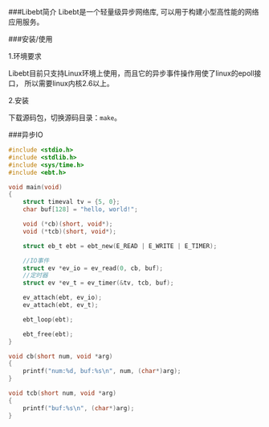 ###Libebt简介
Libebt是一个轻量级异步网络库, 可以用于构建小型高性能的网络应用服务。

###安装/使用

1.环境要求

Libebt目前只支持Linux环境上使用，而且它的异步事件操作用使了linux的epoll接口， 所以需要linux内核2.6以上。

2.安装

下载源码包，切换源码目录：`make`。

###异步IO
```c
#include <stdio.h>
#include <stdlib.h>
#include <sys/time.h>
#include <ebt.h>

void main(void)
{
	struct timeval tv = {5, 0};
	char buf[128] = "hello, world!";

	void (*cb)(short, void*);
	void (*tcb)(short, void*);	

	struct eb_t ebt = ebt_new(E_READ | E_WRITE | E_TIMER);

    //IO事件
	struct ev *ev_io = ev_read(0, cb, buf);
    //定时器
	struct ev *ev_t = ev_timer(&tv, tcb, buf);

	ev_attach(ebt, ev_io);
	ev_attach(ebt, ev_t);

	ebt_loop(ebt);

	ebt_free(ebt);
}

void cb(short num, void *arg)
{
	printf("num:%d, buf:%s\n", num, (char*)arg);
}

void tcb(short num, void *arg)
{
	printf("buf:%s\n", (char*)arg);
}
```
